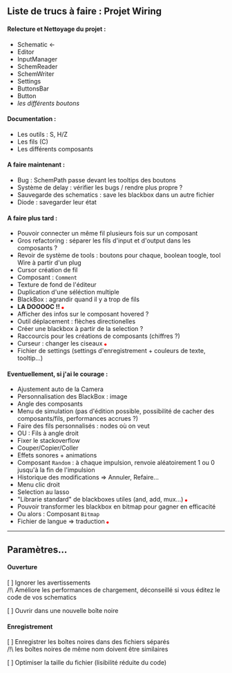 ## Liste de trucs à faire : Projet Wiring


#### Relecture et Nettoyage du projet :
* Schematic <-
* Editor
* InputManager
* SchemReader
* SchemWriter
* Settings
* ButtonsBar
* Button
* *les différents boutons*

#### Documentation :
* Les outils : S, H/Z
* Les fils (C)
* Les différents composants

#### A faire maintenant :
* Bug : SchemPath passe devant les tooltips des boutons
* Système de delay : vérifier les bugs / rendre plus propre ?
* Sauvegarde des schematics : save les blackbox dans un autre fichier
* Diode : savegarder leur état

#### A faire plus tard :
* Pouvoir connecter un même fil plusieurs fois sur un composant
* Gros refactoring : séparer les fils d'input et d'output dans les composants ?
* Revoir de système de tools : boutons pour chaque, boolean toogle, tool Wire à partir d'un plug
* Cursor création de fil
* Composant : `Comment`
* Texture de fond de l'éditeur
* Duplication d'une séléction multiple
* BlackBox : agrandir quand il y a trop de fils
* **LA DOOOOC !!** ![Red](Wiring/Content/WireNodeOn.png)
* Afficher des infos sur le composant hovered ?
* Outil déplacement : flèches directionelles
* Créer une blackbox à partir de la selection ?
* Raccourcis pour les créations de composants (chiffres ?)
* Curseur : changer les ciseaux ![Red](Wiring/Content/WireNodeOn.png)
* Fichier de settings (settings d'enregistrement + couleurs de texte, tooltip...)

#### Eventuellement, si j'ai le courage :
* Ajustement auto de la Camera
* Personnalisation des BlackBox : image
* Angle des composants
* Menu de simulation (pas d'édition possible, possibilité de cacher des composants/fils, performances accrues ?)
* Faire des fils personnalisés : nodes où on veut
* OU : Fils à angle droit
* Fixer le stackoverflow
* Couper/Copier/Coller
* Effets sonores + animations
* Composant `Random` : à chaque impulsion, renvoie  aléatoirement 1 ou 0 jusqu'à la fin de l'impulsion
* Historique des modifications => Annuler, Refaire...
* Menu clic droit
* Selection au lasso
* "Librarie standard" de blackboxes utiles (and, add, mux...) ![Red](Wiring/Content/WireNodeOn.png)
* Pouvoir transformer les blackbox en bitmap pour gagner en efficacité
* Ou alors : Composant `Bitmap`
* Fichier de langue => traduction ![Red](Wiring/Content/WireNodeOn.png)

---

## Paramètres...

#### Ouverture

[ ] Ignorer les avertissements<br/>
/!\ Améliore les performances de chargement, déconseillé si vous éditez le code de vos schematics

[ ] Ouvrir dans une nouvelle boîte noire

#### Enregistrement

[ ] Enregistrer les boîtes noires dans des fichiers séparés <br/>
/!\ les boîtes noires de même nom doivent être similaires

[ ] Optimiser la taille du fichier (lisibilité réduite du code)
